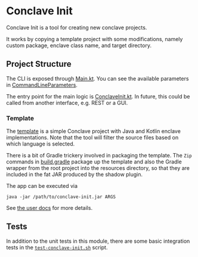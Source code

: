 # Conclave Init
Conclave Init is a tool for creating new conclave projects.

It works by copying a template project with some modifications, namely custom package, enclave class name, and target directory.

## Project Structure
The CLI is exposed through [Main.kt](src/main/kotlin/com/r3/conclave/init/cli/Main.kt). You can see the available parameters in [CommandLineParameters](src/main/kotlin/com/r3/conclave/init/cli/CommandLineParameters.kt).

The entry point for the main logic is [ConclaveInit.kt](src/main/kotlin/com/r3/conclave/init/ConclaveInit.kt). In future, this could be called from another interface, e.g. REST or a GUI.

### Template
The [template](template) is a simple Conclave project with Java and Kotlin enclave implementations. Note that the
tool will filter the source files based on which language is selected.

There is a bit of Gradle trickery involved in packaging the template. The `Zip` commands in
[build.gradle](build.gradle) package up the template and also the Gradle wrapper from the root project into the 
resources directory, so that they are included in the fat JAR produced by the shadow plugin.

The app can be executed via 
```
java -jar /path/to/conclave-init.jar ARGS
```

See [the user docs](../docs/docs/conclave-init.md) for more details.

## Tests
In addition to the unit tests in this module, there are some basic integration tests in the
[`test-conclave-init.sh`](../test-conclave-init.sh) script.
